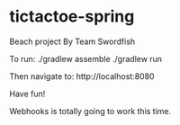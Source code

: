 tictactoe-spring
================

Beach project
By Team Swordfish

To run:
./gradlew assemble
./gradlew run

Then navigate to:
http://localhost:8080

Have fun!

Webhooks is totally going to work this time.